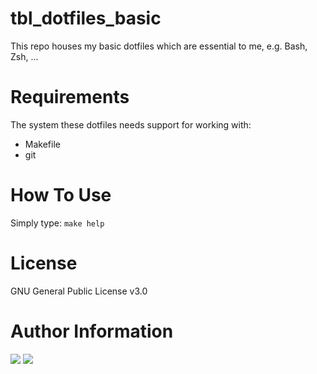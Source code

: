 tbl_dotfiles_basic
==================

This repo houses my basic dotfiles which are essential to me, e.g. Bash, Zsh, ...

Requirements
============

The system these dotfiles needs support for working with:

* Makefile
* git

How To Use
==========

Simply type: `make help`

License
=======

GNU General Public License v3.0

Author Information
==================

<a href="https://github.com/tehtbl"><img src="https://img.shields.io/badge/GitHub-tehtbl-blue/?style=flat&logo=github" /></a> <a href="https://twitter.com/tehtbl"><img src="https://img.shields.io/badge/Twitter-tehtbl-blue/?style=flat&logo=twitter" /></a>
